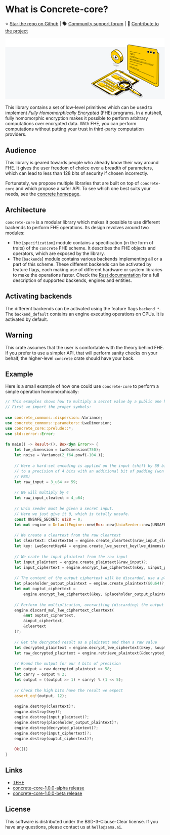 #  What is Concrete-core?

⭐️ [Star the repo on Github](https://github.com/zama-ai/concrete-core) | 🗣 [Community support forum](https://community.zama.ai/c/concrete-lib) | 📁 [Contribute to the project](https://github.com/zama-ai/concrete-core#contributing)

![](_static/Zama.png)

 This library contains a set of low-level primitives which can be used to implement *Fully
 Homomorphically Encrypted* (FHE) programs. In a nutshell, fully homomorphic encryption makes it
 possible to perform arbitrary computations over encrypted data. With FHE, you can perform
 computations without putting your trust in third-party computation providers.

## Audience

 This library is geared towards people who already know their way around FHE. It gives the user
 freedom of choice over a breadth of parameters, which can lead to less than 128 bits of security
 if chosen incorrectly.

 Fortunately, we propose multiple libraries that are built on top of `concrete-core` and which
 propose a safer API. To see which one best suits your needs, see the
 [concrete homepage](https://zama.ai/concrete).

## Architecture

 `concrete-core` is a modular library which makes it possible to use different backends to
 perform FHE operations. Its design revolves around two modules:

 + The [`specification`] module contains a specification (in the form of traits) of the
 `concrete` FHE scheme. It describes the FHE objects and operators, which are exposed by the
 library.
 + The [`backends`] module contains various backends implementing all or a part of this scheme.
 These different backends can be activated by feature flags, each making use of different
 hardware or system libraries to make the operations faster. Check the [Rust documentation](https://docs.rs/concrete-core/1.0.0-gamma/concrete_core) for a full description of supported backends, engines and entities.

## Activating backends

 The different backends can be activated using the feature flags `backend_*`. The `backend_default`
 contains an engine executing operations on CPUs. It is activated by default.

## Warning

This crate assumes that the user is comfortable with the theory behind FHE. If you prefer to use a
simpler API, that will perform sanity checks on your behalf, the higher-level `concrete`
crate should have your back.

## Example

Here is a small example of how one could use `concrete-core` to perform a simple operation
homomorphically:

```rust
// This examples shows how to multiply a secret value by a public one homomorphically.
// First we import the proper symbols:

use concrete_commons::dispersion::Variance;
use concrete_commons::parameters::LweDimension;
use concrete_core::prelude::*;
use std::error::Error;

fn main() -> Result<(), Box<dyn Error>> {
    let lwe_dimension = LweDimension(750);
    let noise = Variance(2_f64.powf(-104.));

    // Here a hard-set encoding is applied on the input (shift by 59 bits) which corresponds here
    // to a precision of 4 bits with an additional bit of padding (won't be used but required for
    // PBS)
    let raw_input = 3_u64 << 59;

    // We will multiply by 4
    let raw_input_cleatext = 4_u64;

    // Unix seeder must be given a secret input.
    // Here we just give it 0, which is totally unsafe.
    const UNSAFE_SECRET: u128 = 0;
    let mut engine = DefaultEngine::new(Box::new(UnixSeeder::new(UNSAFE_SECRET)))?;

    // We create a cleartext from the raw cleartext
    let cleartext: Cleartext64 = engine.create_cleartext(&raw_input_cleatext)?;
    let key: LweSecretKey64 = engine.create_lwe_secret_key(lwe_dimension)?;

    // We crate the input plaintext from the raw input
    let input_plaintext = engine.create_plaintext(&raw_input)?;
    let input_ciphertext = engine.encrypt_lwe_ciphertext(&key, &input_plaintext, noise)?;

    // The content of the output ciphertext will be discarded, use a placeholder plaintext of 0
    let placeholder_output_plaintext = engine.create_plaintext(&0u64)?;
    let mut ouptut_ciphertext =
        engine.encrypt_lwe_ciphertext(&key, &placeholder_output_plaintext, noise)?;

    // Perform the multiplication, overwriting (discarding) the output ciphertext content
    engine.discard_mul_lwe_ciphertext_cleartext(
        &mut ouptut_ciphertext,
        &input_ciphertext,
        &cleartext
    )?;

    // Get the decrypted result as a plaintext and then a raw value
    let decrypted_plaintext = engine.decrypt_lwe_ciphertext(&key, &ouptut_ciphertext)?;
    let raw_decrypted_plaintext = engine.retrieve_plaintext(&decrypted_plaintext)?;

    // Round the output for our 4 bits of precision
    let output = raw_decrypted_plaintext >> 58;
    let carry = output % 2;
    let output = ((output >> 1) + carry) % (1 << 5);

    // Check the high bits have the result we expect
    assert_eq!(output, 12);

    engine.destroy(cleartext)?;
    engine.destroy(key)?;
    engine.destroy(input_plaintext)?;
    engine.destroy(placeholder_output_plaintext)?;
    engine.destroy(decrypted_plaintext)?;
    engine.destroy(input_ciphertext)?;
    engine.destroy(ouptut_ciphertext)?;

    Ok(())
}
```

## Links

* [TFHE](https://eprint.iacr.org/2018/421.pdf)
* [concrete-core-1.0.0-alpha release](https://community.zama.ai/t/concrete-core-v1-0-0-alpha/120)
* [concrete-core-1.0.0-beta release](https://www.zama.ai/post/announcing-concrete-core-v1-0-beta)

## License

This software is distributed under the BSD-3-Clause-Clear license. If you have any questions,
please contact us at `hello@zama.ai`.
